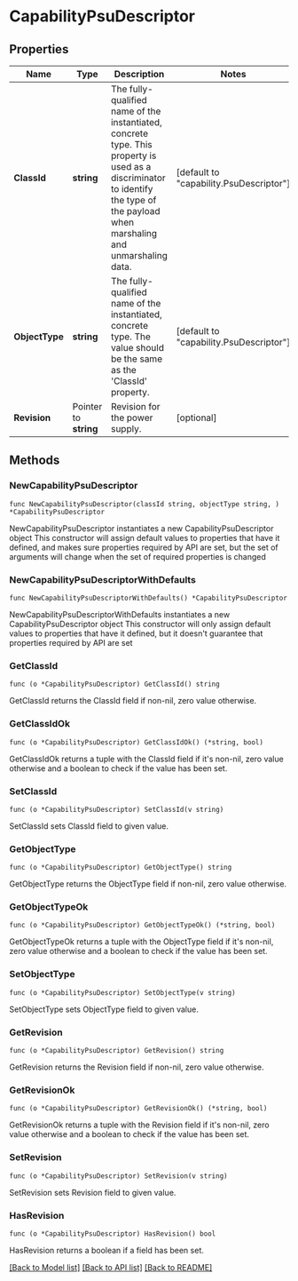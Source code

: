 # CapabilityPsuDescriptor

## Properties

Name | Type | Description | Notes
------------ | ------------- | ------------- | -------------
**ClassId** | **string** | The fully-qualified name of the instantiated, concrete type. This property is used as a discriminator to identify the type of the payload when marshaling and unmarshaling data. | [default to "capability.PsuDescriptor"]
**ObjectType** | **string** | The fully-qualified name of the instantiated, concrete type. The value should be the same as the &#39;ClassId&#39; property. | [default to "capability.PsuDescriptor"]
**Revision** | Pointer to **string** | Revision for the power supply. | [optional] 

## Methods

### NewCapabilityPsuDescriptor

`func NewCapabilityPsuDescriptor(classId string, objectType string, ) *CapabilityPsuDescriptor`

NewCapabilityPsuDescriptor instantiates a new CapabilityPsuDescriptor object
This constructor will assign default values to properties that have it defined,
and makes sure properties required by API are set, but the set of arguments
will change when the set of required properties is changed

### NewCapabilityPsuDescriptorWithDefaults

`func NewCapabilityPsuDescriptorWithDefaults() *CapabilityPsuDescriptor`

NewCapabilityPsuDescriptorWithDefaults instantiates a new CapabilityPsuDescriptor object
This constructor will only assign default values to properties that have it defined,
but it doesn't guarantee that properties required by API are set

### GetClassId

`func (o *CapabilityPsuDescriptor) GetClassId() string`

GetClassId returns the ClassId field if non-nil, zero value otherwise.

### GetClassIdOk

`func (o *CapabilityPsuDescriptor) GetClassIdOk() (*string, bool)`

GetClassIdOk returns a tuple with the ClassId field if it's non-nil, zero value otherwise
and a boolean to check if the value has been set.

### SetClassId

`func (o *CapabilityPsuDescriptor) SetClassId(v string)`

SetClassId sets ClassId field to given value.


### GetObjectType

`func (o *CapabilityPsuDescriptor) GetObjectType() string`

GetObjectType returns the ObjectType field if non-nil, zero value otherwise.

### GetObjectTypeOk

`func (o *CapabilityPsuDescriptor) GetObjectTypeOk() (*string, bool)`

GetObjectTypeOk returns a tuple with the ObjectType field if it's non-nil, zero value otherwise
and a boolean to check if the value has been set.

### SetObjectType

`func (o *CapabilityPsuDescriptor) SetObjectType(v string)`

SetObjectType sets ObjectType field to given value.


### GetRevision

`func (o *CapabilityPsuDescriptor) GetRevision() string`

GetRevision returns the Revision field if non-nil, zero value otherwise.

### GetRevisionOk

`func (o *CapabilityPsuDescriptor) GetRevisionOk() (*string, bool)`

GetRevisionOk returns a tuple with the Revision field if it's non-nil, zero value otherwise
and a boolean to check if the value has been set.

### SetRevision

`func (o *CapabilityPsuDescriptor) SetRevision(v string)`

SetRevision sets Revision field to given value.

### HasRevision

`func (o *CapabilityPsuDescriptor) HasRevision() bool`

HasRevision returns a boolean if a field has been set.


[[Back to Model list]](../README.md#documentation-for-models) [[Back to API list]](../README.md#documentation-for-api-endpoints) [[Back to README]](../README.md)


